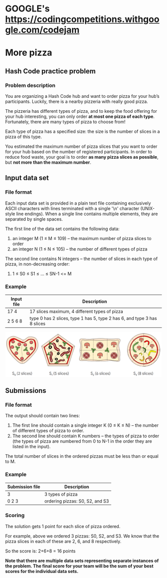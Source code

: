#              GOOGLE's https://codingcompetitions.withgoogle.com/codejam

# More pizza
## Hash Code practice problem

### Problem description
You are organizing a Hash Code hub and want to order pizza for your hub’s participants. Luckily, there is a nearby pizzeria with really good pizza.

The pizzeria has different types of pizza, and to keep the food offering for your hub interesting, you can only order **at most one pizza of each type**. Fortunately, there are many types of pizza to choose from!

Each type of pizza has a specified size: the size is the number of slices in a pizza of this type.

You estimated the maximum number of pizza slices that you want to order for your hub based on the number of registered participants. In order to reduce food waste, your goal is to order **as many pizza slices as possible**, but **not more than the maximum number**.

## Input data set
### File format
Each input data set is provided in a plain text file containing exclusively ASCII characters with lines terminated with a single '\n' character (UNIX-style line endings). When a single line contains multiple elements, they are separated by single spaces.

The first line of the data set contains the following data:
1. an integer M (1 ≤ M ≤ 109) – the maximum number of pizza slices to order
2. an integer N (1 ≤ N ≤ 105) – the number of different types of pizza
 
The second line contains N integers – the number of slices in each type of pizza, in non-decreasing order:
1. 1 ≤ S0 ≤ S1 ≤ … ≤ SN-1 <= M

### Example


Input file | Description
---------- | -----------
17 4| 17 slices maximum, 4 different types of pizza                            
2 5 6 8| type 0 has 2 slices, type 1 has 5, type 2 has 6, and type 3 has 8 slices 



![alt text](https://github.com/inianantony/morepizza/blob/master/pizza.png)

## Submissions
### File format
The output should contain two lines:
1. The first line should contain a single integer K (0 ≤ K ≤ N) – the number of different types of pizza to order.
2. The second line should contain K numbers – the types of pizza to order (the types of pizza are numbered from 0 to N-1 in the order they are listed in the input).

The total number of slices in the ordered pizzas must be less than or equal to M.
 
### Example

Submission file | Description
------------ | -------------
3 | 3 types of pizza 
0 2 3	 | ordering pizzas: S0, S2, and S3


### Scoring
The solution gets 1 point for each slice of pizza ordered.

For example, above we ordered 3 pizzas: S0, S2, and S3. We know that the pizza slices in each of these are 2, 6, and 8 respectively.

So the score is: 2+6+8 = 16 points


**Note that there are multiple data sets representing separate instances of the problem. The final score for your team will be the sum of your best scores for the individual data sets.**
